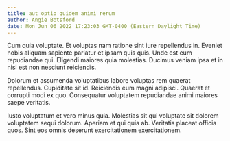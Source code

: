 ```yaml
---
title: aut optio quidem animi rerum
author: Angie Botsford
date: Mon Jun 06 2022 17:23:03 GMT-0400 (Eastern Daylight Time)
---
```

Cum quia voluptate. Et voluptas nam ratione sint iure repellendus in. Eveniet nobis aliquam sapiente pariatur et ipsam quis quis. Unde est eum repudiandae qui. Eligendi maiores quia molestias. Ducimus veniam ipsa et in nisi est non nesciunt reiciendis.

 Dolorum et assumenda voluptatibus labore voluptas rem quaerat repellendus. Cupiditate sit id. Reiciendis eum magni adipisci. Quaerat et corrupti modi ex quo. Consequatur voluptatem repudiandae animi maiores saepe veritatis.

 Iusto voluptatum et vero minus quia. Molestias sit qui voluptate sit dolorem voluptatem sequi dolorum. Aperiam et qui quia ab. Veritatis placeat officia quos. Sint eos omnis deserunt exercitationem exercitationem.